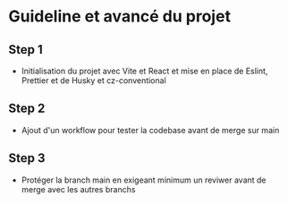 # Guideline et avancé du projet

## Step 1

- Initialisation du projet avec Vite et React et mise en place de Eslint, Prettier et de Husky et cz-conventional

## Step 2

- Ajout d'un workflow pour tester la codebase avant de merge sur main

## Step 3

- Protéger la branch main en exigeant minimum un reviwer avant de merge avec les autres branchs
